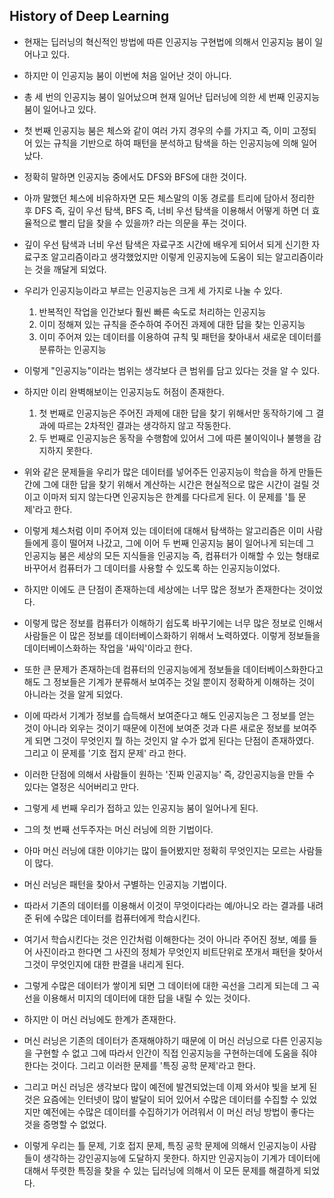 ## History of Deep Learning

- 현재는 딥러닝의 혁신적인 방법에 따른 인공지능 구현법에 의해서 인공지능 붐이 일어나고 있다.
- 하지만 이 인공지능 붐이 이번에 처음 일어난 것이 아니다.
- 총 세 번의 인공지능 붐이 일어났으며 현재 일어난 딥러닝에 의한 세 번째 인공지능 붐이 일어나고 있다.
- 첫 번째 인공지능 붐은 체스와 같이 여러 가지 경우의 수를 가지고 즉, 이미 고정되어 있는 규칙을 기반으로 하여 패턴을 분석하고 탐색을 하는 인공지능에 의해 일어났다.
- 정확히 말하면 인공지능 중에서도 DFS와 BFS에 대한 것이다.
- 아까 말했던 체스에 비유하자면 모든 체스말의 이동 경로를 트리에 담아서 정리한 후 DFS 즉, 깊이 우선 탐색, BFS 즉, 너비 우선 탐색을 이용해서 어떻게 하면 더 효율적으로 빨리 답을 찾을 수 있을까? 라는 의문을 푸는 것이다.
- 깊이 우선 탐색과 너비 우선 탐색은 자료구조 시간에 배우게 되어서 되게 신기한 자료구조 알고리즘이라고 생각했었지만 이렇게 인공지능에 도움이 되는 알고리즘이라는 것을 깨달게 되었다.



- 우리가 인공지능이라고 부르는 인공지능은 크게 세 가지로 나눌 수 있다.
  1. 반복적인 작업을 인간보다 훨씬 빠른 속도로 처리하는 인공지능
  2. 이미 정해져 있는 규칙을 준수하여 주어진 과제에 대한 답을 찾는 인공지능
  3. 이미 주어져 있는 데이터를 이용하여 규칙 및 패턴을 찾아내서 새로운 데이터를 분류하는 인공지능

- 이렇게 "인공지능"이라는 범위는 생각보다 큰 범위를 담고 있다는 것을 알 수 있다.
- 하지만 이리 완벽해보이는 인공지능도 허점이 존재한다.
  1. 첫 번째로 인공지능은 주어진 과제에 대한 답을 찾기 위해서만 동작하기에 그 결과에 따르는 2차적인 결과는 생각하지 않고 작동한다.
  2. 두 번째로 인공지능은 동작을 수행함에 있어서 그에 따른 불이익이나 불행을 감지하지 못한다.

- 위와 같은 문제들을 우리가 많은 데이터를 넣어주든 인공지능이 학습을 하게 만들든 간에 그에 대한 답을 찾기 위해서 계산하는 시간은 현실적으로 많은 시간이 걸릴 것이고 이마저 되지 않는다면 인공지능은 한계를 다다르게 된다. 이 문제를 '틀 문제'라고 한다.



- 이렇게 체스처럼 이미 주어져 있는 데이터에 대해서 탐색하는 알고리즘은 이미 사람들에게 흥이 떨어져 나갔고, 그에 이어 두 번째 인공지능 붐이 일어나게 되는데 그 인공지능 붐은 세상의 모든 지식들을 인공지능 즉, 컴퓨터가 이해할 수 있는 형태로 바꾸어서 컴퓨터가 그 데이터를 사용할 수 있도록 하는 인공지능이었다.
- 하지만 이에도 큰 단점이 존재하는데 세상에는 너무 많은 정보가 존재한다는 것이었다.
- 이렇게 많은 정보를 컴퓨터가 이해하기 쉽도록 바꾸기에는 너무 많은 정보로 인해서 사람들은 이 많은 정보를 데이터베이스화하기 위해서 노력하였다. 이렇게 정보들을 데이터베이스화하는 작업을 '싸익'이라고 한다.
- 또한 큰 문제가 존재하는데 컴퓨터의 인공지능에게 정보들을 데이터베이스화한다고 해도 그 정보들은 기계가 분류해서 보여주는 것일 뿐이지 정확하게 이해하는 것이 아니라는 것을 알게 되었다.
- 이에 따라서 기계가 정보를 습득해서 보여준다고 해도 인공지능은 그 정보를 얻는 것이 아니라 외우는 것이기 때문에 이전에 보여준 것과 다른 새로운 정보를 보여주게 되면 그것이 무엇인지 뭘 하는 것인지 알 수가 없게 된다는 단점이 존재하였다. 그리고 이 문제를 '기호 접지 문제' 라고 한다.

- 이러한 단점에 의해서 사람들이 원하는 '진짜 인공지능' 즉, 강인공지능을 만들 수 있다는 열정은 식어버리고 만다.



- 그렇게 세 번째 우리가 접하고 있는 인공지능 붐이 일어나게 된다.
- 그의 첫 번째 선두주자는 머신 러닝에 의한 기법이다.
- 아마 머신 러닝에 대한 이야기는 많이 들어봤지만 정확히 무엇인지는 모르는 사람들이 많다.
- 머신 러닝은 패턴을 찾아서 구별하는 인공지능 기법이다.
- 따라서 기존의 데이터를 이용해서 이것이 무엇이다라는 예/아니오 라는 결과를 내려준 뒤에 수많은 데이터를 컴퓨터에게 학습시킨다.
- 여기서 학습시킨다는 것은 인간처럼 이해한다는 것이 아니라 주어진 정보, 예를 들어 사진이라고 한다면 그 사진의 정체가 무엇인지 비트단위로 쪼개서 패턴을 찾아서 그것이 무엇인지에 대한 판결을 내리게 된다.
- 그렇게 수많은 데이터가 쌓이게 되면 그 데이터에 대한 곡선을 그리게 되는데 그 곡선을 이용해서 미지의 데이터에 대한 답을 내릴 수 있는 것이다.
- 하지만 이 머신 러닝에도 한계가 존재한다.
- 머신 러닝은 기존의 데이터가 존재해야하기 때문에 이 머신 러닝으로 다른 인공지능을 구현할 수 없고 그에 따라서 인간이 직접 인공지능을 구현하는데에 도움을 줘야한다는 것이다. 그리고 이러한 문제를 '특징 공학 문제'라고 한다.

- 그리고 머신 러닝은 생각보다 많이 예전에 발견되었는데 이제 와서야 빛을 보게 된 것은 요즘에는 인터넷이 많이 발달이 되어 있어서 수많은 데이터를 수집할 수 있었지만 예전에는 수많은 데이터를 수집하기가 어려워서 이 머신 러닝 방법이 좋다는 것을 증명할 수 없었다.



- 이렇게 우리는 틀 문제, 기호 접지 문제, 특징 공학 문제에 의해서 인공지능이 사람들이 생각하는 강인공지능에 도달하지 못한다. 하지만 인공지능이 기계가 데이터에 대해서 뚜렷한 특징을 찾을 수 있는 딥러닝에 의해서 이 모든 문제를 해결하게 되었다.

